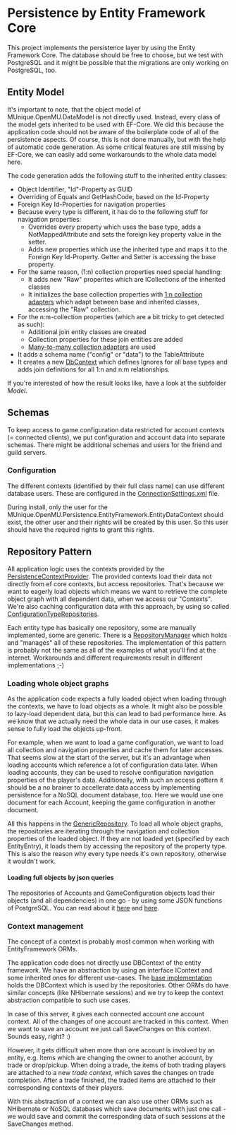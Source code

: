 ﻿# Persistence by Entity Framework Core

This project implements the persistence layer by using the Entity Framework Core.
The database should be free to choose, but we test with PostgreSQL and it might
be possible that the migrations are only working on PostgreSQL, too.

## Entity Model

It's important to note, that the object model of MUnique.OpenMU.DataModel is not
directly used. Instead, every class of the model gets inherited to be used with
EF-Core.
We did this because the application code should not be aware of the boilerplate
code of all of the persistence aspects.
Of course, this is not done manually, but with the help of automatic code generation.
As some critical features are still missing by EF-Core, we can easily add some
workarounds to the whole data model here.

The code generation adds the following stuff to the inherited entity classes:

  * Object Identifier, "Id"-Property as GUID
  * Overriding of Equals and GetHashCode, based on the Id-Property
  * Foreign Key Id-Properties for navigation properties
  * Because every type is different, it has do to the following stuff for
    navigation properties:
    * Overrides every property which uses the base type, adds a NotMappedAttribute and sets the foreign key property value in the setter.
    * Adds new properties which use the inherited type and maps it to the Foreign Key Id-Property. Getter and Setter is accessing the base property.
  * For the same reason, (1:n) collection properties need special handling:
    * It adds new "Raw" properites which are ICollections of the inherited classes
    * It initializes the base collection properties with [1:n collection adapters](../CollectionAdapter.cs)
      which adapt between base and inherited classes, accessing the "Raw" collection.
  * For the n:m-collection properties (which are a bit tricky to get detected as such):
    * Additional join entity classes are created
    * Collection properties for these join entities are added
    * [Many-to-many collection adapters](ManyToManyCollectionAdapter.cs) are used
  * It adds a schema name ("config" or "data") to the TableAttribute
  * It creates a new [DbContext](Model/ExtendedTypeContext.Generated.cs) which
    defines Ignores for all base types and adds join definitions for all 1:n
    and n:m relationships.

If you're interested of how the result looks like, have a look at the subfolder *Model*.

## Schemas

To keep access to game configuration data restricted for account contexts
(= connected clients), we put configuration and account data into separate schemas.
There might be additional schemas and users for the friend and guild servers.

### Configuration

The different contexts (identified by their full class name) can use different
database users. These are configured in the [ConnectionSettings.xml](ConnectionSettings.xml)
file.

During install, only the user for the MUnique.OpenMU.Persistence.EntityFramework.EntityDataContext
should exist, the other user and their rights will be created by this user.
So this user should have the required rights to grant this rights.

## Repository Pattern

All application logic uses the contexts provided by the [PersistenceContextProvider](PersistenceContextProvider.cs).
The provided contexts load their data not directly from ef core contexts,
but access repositories. That's because we want to eagerly load objects which
means we want to retrieve the complete object graph with all dependent data,
when we access our "Contexts".
We're also caching configuration data with this approach, by using so called [ConfigurationTypeRepositories](ConfigurationTypeRepository.cs).

Each entity type has basically one repository, some are manually implemented,
some are generic. There is a [RepositoryManager](RepositoryManager.cs) which
holds and "manages" all of these repositories.
The implementation of this pattern is probably not the same as all of the examples
of what you'll find at the internet. Workarounds and different requirements result
in different implementations ;-)

### Loading whole object graphs

As the application code expects a fully loaded object when loading through the
contexts, we have to load objects as a whole.
It might also be possible to lazy-load dependent data, but this can lead to bad
performance here. As we know that we actually need the whole data in our use cases,
it makes sense to fully load the objects up-front.

For example, when we want to load a game configuration, we want to load all collection
and navigation properties and cache them for later accesses.
That seems slow at the start of the server, but it's an advantage when loading
accounts which reference a lot of configuration data later.
When loading accounts, they can be used to resolve configuration navigation
properties of the player's data.
Additionally, with such an access pattern it should be a no brainer to accellerate
data access by implementing persistence for a NoSQL document database, too.
Here we would use one document for each Account, keeping the game configuration
in another document.

All this happens in the [GenericRepository<T>](GenericRepository.cs).
To load all whole object graphs, the repositories are iterating through the
navigation and collection properties of the loaded object.
If they are not loaded yet (specified by each EntityEntry), it loads them by
accessing the repository of the property type.
This is also the reason why every type needs it's own repository, otherwise it
wouldn't work.

#### Loading full objects by json queries

The repositories of Accounts and GameConfiguration objects load their objects
(and all dependencies) in one go - by using some JSON functions of PostgreSQL.
You can read about it
[here](https://munique.net/loading-complex-data-with-postgresql-json-functions/)
and [here](https://github.com/MUnique/OpenMU/issues/10).


### Context management
The concept of a context is probably most common when working with
EntityFramework ORMs.

The application code does not directly use DBContext of the entity framework.
We have an abstraction by using an interface IContext and some inherited ones
for different use-cases. The [base implementation](EntityFrameworkContext.cs)
holds the DBContext which is used by the repositories.
Other ORMs do have similar concepts (like NHibernate sessions) and we try to keep
the context abstraction compatible to such use cases.

In case of this server, it gives each connected account one account context.
All of the changes of one account are tracked in this context.
When we want to save an account we just call SaveChanges on this context.
Sounds easy, right? :)

However, it gets difficult when more than one account is involved by an entity,
e.g. Items which are changing the owner to another account, by trade or drop/pickup.
When doing a trade, the items of both trading players are attached to a new *trade context*,
which saves the changes on trade completion.
After a trade finished, the traded items are attached to their corresponding contexts
of their players.

With this abstraction of a context we can also use other ORMs such as NHibernate
or NoSQL databases which save documents with just one call - we would save and
commit the corresponding data of such sessions at the SaveChanges method.
